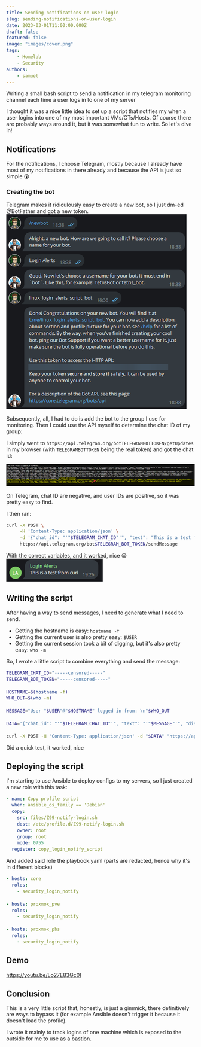 ```yaml
---
title: Sending notifications on user login
slug: sending-notifications-on-user-login
date: 2023-03-01T11:00:00.000Z
draft: false
featured: false
image: "images/cover.png"
tags:
    - Homelab
    - Security
authors:
    - samuel
---
```


Writing a small bash script to send a notification in my telegram monitoring channel each time a user logs in to one of my server

<!--more-->

I thought it was a nice little idea to set up a script that notifies my when a user logins into one of my most important VMs/CTs/Hosts. Of course there are probably ways around it, but it was somewhat fun to write. So let's dive in!

## Notifications
For the notifications, I choose Telegram, mostly because I already have most of my notifications in there already and because the API is just so simple 😲

### Creating the bot
Telegram makes it ridiculously easy to create a new bot, so I just dm-ed @BotFather and got a new token.
![enter image description here](images/dl_Telegram_2022-12-06_18-39-45_5d37e168-01ae-4654-bd1e-66c75967aa00.png)

Subsequently, all, I had to do is add the bot to the group I use for monitoring. Then I could use the API myself to determine the chat ID of my group:

I simply went to `https://api.telegram.org/botTELEGRAMBOTTOKEN/getUpdates` in my browser (with `TELEGRAMBOTTOKEN` being the real token) and got the chat id:

![enter image description here](images/dl_chrome_2022-12-06_18-45-13_cc900e57-a688-4c85-9c3d-2ccf118b31c2.png)

On Telegram, chat ID are negative, and user IDs are positive, so it was pretty easy to find.

I then ran:
```bash
curl -X POST \
     -H 'Content-Type: application/json' \
     -d '{"chat_id": "'"$TELEGRAM_CHAT_ID"'", "text": "This is a test from curl", "disable_notification": true}' \
     https://api.telegram.org/bot$TELEGRAM_BOT_TOKEN/sendMessage
```
 With the correct variables, and it worked, nice 😀
![enter image description here](images/dl_Telegram_2022-12-06_19-26-28_b006873d-1034-4d1e-9e70-71c7cadfecfa.png)

## Writing the script

After having a way to send messages, I need to generate what I need to send.
 - Getting the hostname is easy: `hostname -f`
 - Getting the current user is also pretty easy: `$USER`
 - Getting the current session took a bit of digging, but it's also pretty easy: `who -m`

So, I wrote a little script to combine everything and send the message:
```bash
TELEGRAM_CHAT_ID="-----censored-----"
TELEGRAM_BOT_TOKEN="-----censored-----"

HOSTNAME=$(hostname -f)
WHO_OUT=$(who -m)

MESSAGE="User "$USER"@"$HOSTNAME" logged in from: \n"$WHO_OUT

DATA='{"chat_id": "'"$TELEGRAM_CHAT_ID"'", "text": "'"$MESSAGE"'", "disable_notification": true}'

curl -X POST -H 'Content-Type: application/json' -d "$DATA" "https://api.telegram.org/bot$TELEGRAM_BOT_TOKEN/sendMessage" 2>/dev/null 1>/dev/null
```

Did a quick test, it worked, nice

## Deploying the script

I'm starting to use Ansible to deploy configs to my servers, so I just created a new role with this task: 
```yaml
- name: Copy profile script
  when: ansible_os_family == 'Debian'
  copy:
    src: files/Z99-notify-login.sh
    dest: /etc/profile.d/Z99-notify-login.sh
    owner: root
    group: root
    mode: 0755
  register: copy_login_notify_script
```
 
 And added said role the playbook.yaml (parts are redacted, hence why it's in different blocks)
```yaml
- hosts: core
  roles:
    - security_login_notify

- hosts: proxmox_pve
  roles:
    - security_login_notify

- hosts: proxmox_pbs
  roles:
    - security_login_notify
```

## Demo
https://youtu.be/Lo27E83Gc0I

## Conclusion
This is a very little script that, honestly, is just a gimmick, there definitively are ways to bypass it (for example Ansible doesn't trigger it because it doesn't load the profile).

I wrote it mainly to track logins of one machine which is exposed to the outside for me to use as a bastion.